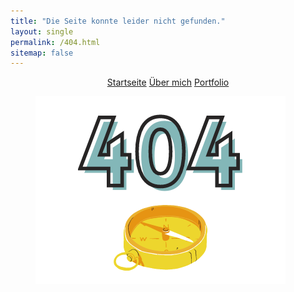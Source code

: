 ```yaml
---
title: "Die Seite konnte leider nicht gefunden."
layout: single
permalink: /404.html
sitemap: false
---
```


<center><a href="https://mbosselmann.github.io/portfolio/" class="btn btn--primary">Startseite</a>
<a href="https://mbosselmann.github.io/portfolio/about/" class="btn btn--primary">Über mich</a>
<a href="https://mbosselmann.github.io/portfolio/projects/" class="btn btn--primary">Portfolio</a></center>

<figure style="width: 500px" class="align-center">
  <img src="https://github.com/mbosselmann/portfolio/blob/master/assets/images/404.png?raw=true" alt="">
  </figure>




